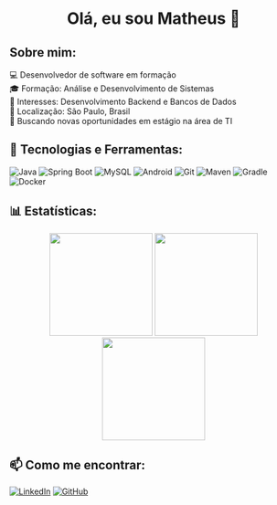 <h1 align="center">Olá, eu sou Matheus 👋</h1>

## Sobre mim:
💻 Desenvolvedor de software em formação  
🎓 Formação: Análise e Desenvolvimento de Sistemas  
🚀 Interesses: Desenvolvimento Backend e Bancos de Dados  
📍 Localização: São Paulo, Brasil  
📌 Buscando novas oportunidades em estágio na área de TI  


## 🚀 Tecnologias e Ferramentas:
![Java](https://img.shields.io/badge/java-%23ED8B00.svg?style=for-the-badge&logo=openjdk&logoColor=white)
![Spring Boot](https://img.shields.io/badge/Spring%20Boot-6DB33F?style=for-the-badge&logo=spring-boot&logoColor=white)
![MySQL](https://img.shields.io/badge/MySQL-4479A1?style=for-the-badge&logo=mysql&logoColor=white)
![Android](https://img.shields.io/badge/Android-3DDC84?style=for-the-badge&logo=android&logoColor=white)
![Git](https://img.shields.io/badge/Git-F05032?style=for-the-badge&logo=git&logoColor=white)
![Maven](https://img.shields.io/badge/Maven-C71A36?style=for-the-badge&logo=apache-maven&logoColor=white)
![Gradle](https://img.shields.io/badge/Gradle-02303A?style=for-the-badge&logo=gradle&logoColor=white)
![Docker](https://img.shields.io/badge/Docker-2496ED?style=for-the-badge&logo=docker&logoColor=white)

## 📊 Estatísticas:
<div align="center">
  <img height="180em" src="https://github-readme-stats.vercel.app/api?username=Matheus-Marti1&show_icons=true&theme=radical"/>
  <img height="180em" src="https://github-readme-streak-stats.herokuapp.com/?user=Matheus-Marti1&theme=radical"/>
  <img height="180em" src="https://github-readme-stats.vercel.app/api/top-langs/?username=Matheus-Marti1&layout=compact&langs_count=6&theme=radical"/>
</div>

## 📫 Como me encontrar:
[![LinkedIn](https://img.shields.io/badge/-LinkedIn-blue?style=for-the-badge&logo=Linkedin&logoColor=white&link=https://www.linkedin.com/in/SEU_LINKEDIN)](https://www.linkedin.com/in/matheusmarti/)
[![GitHub](https://img.shields.io/badge/GitHub-100000?style=for-the-badge&logo=github&logoColor=white&link=https://github.com/SEU_USUARIO)](https://github.com/Matheus-Marti1)
